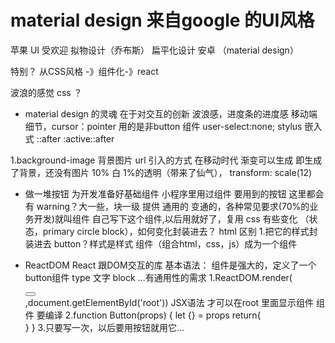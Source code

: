 # material design 来自google 的UI风格
苹果 UI 受欢迎 拟物设计（乔布斯） 扁平化设计
安卓 （material design）

特别？
从CSS风格 -》组件化-》react

波浪的感觉
css ？
- material design 的灵魂 在于对交互的创新
  波浪感，进度条的进度感
  移动端细节，cursor：pointer 用的是非button 组件 user-select:none;
  stylus 嵌入式 ::after :active::after

1.background-image
  背景图片 url 引入的方式 在移动时代 渐变可以生成
  即生成了背景，还没有图片
  10% 白 1%的透明（带来了仙气），
  transform: scale(12)
  
  
- 做一堆按钮
  为开发准备好基础组件 小程序里用过组件
  要用到的按钮 这里都会有 warning？大一些，块一级
  提供 通用的 变通的，各种常见要求(70%的业务开发)就叫组件
  自己写下这个组件,以后用就好了，复用
  css 有些变化 （状态，primary circle block），如何变化封装进去？
  html 区别
  1.把它的样式封装进去
    button？样式是样式
    组件（组合html，css，js）成为一个组件

- ReactDOM React 跟DOM交互的库
  基本语法：
  组件是强大的，定义了一个button组件
  type 文字 block ...有通用性的需求
  <Boyfriend/><Girlfriend/>
  1.ReactDOM.render(<div><Button></Button></div>,document.getElementById('root'))
   JSX语法
   才可以在root 里面显示组件 组件 要编译
  2.function Button(props) {
      let {} = props
      return{
          <div></div>
      }
  }
  3.只要写一次，以后要用按钮就用它...